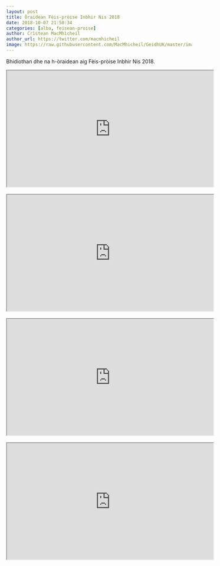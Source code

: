 ```yaml
---
layout: post
title: Òraidean Fèis-pròise Inbhir Nis 2018
date: 2018-10-07 21:50:34
categories: [alba, feisean-proise]
author: Crìstean MacMhìcheil
author_url: https://twitter.com/macmhicheil
image: https://raw.githubusercontent.com/MacMhicheil/GeidhUK/master/images/2018-10-07-oraidean-feis-proise-inbhir-nis-2018.jpg
---
```


Bhidiothan dhe na h-òraidean aig Fèis-pròise Inbhir Nis 2018.

<!--more-->

<div class="embed-responsive embed-responsive-16by9"><iframe src="https://www.youtube.com/embed/0X3DkUCoVu8" width="560" height="315" allowfullscreen="allowfullscreen"></iframe></div>
<br/>
<div class="embed-responsive embed-responsive-16by9"><iframe src="https://www.youtube.com/embed/Hd4IvN4OW4Q" width="560" height="315" allowfullscreen="allowfullscreen"></iframe></div>
<br/>
<div class="embed-responsive embed-responsive-16by9"><iframe src="https://www.youtube.com/embed/x19jGnU5P8M" width="560" height="315" allowfullscreen="allowfullscreen"></iframe></div>
<br/>
<div class="embed-responsive embed-responsive-16by9"><iframe src="https://www.youtube.com/embed/vg1H0z4npBc" width="560" height="315" allowfullscreen="allowfullscreen"></iframe></div>
